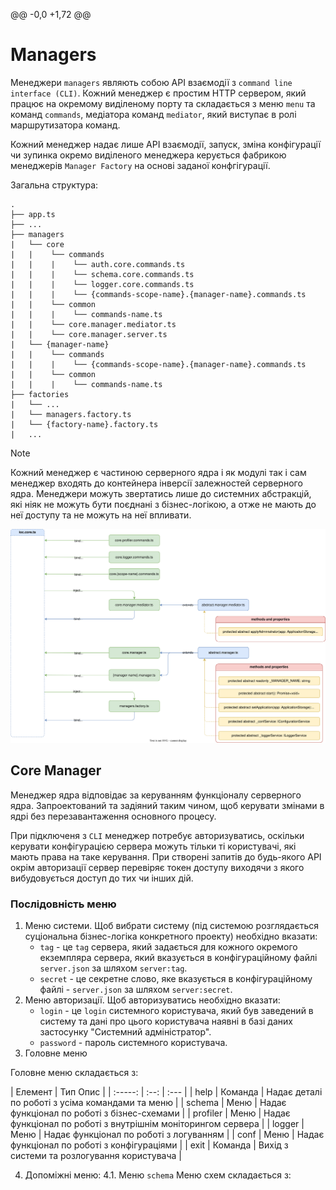 @@ -0,0 +1,72 @@
# Managers 

Менеджери `managers` являють собою API взаємодії з `command line interface (CLI)`. Кожний менеджер є простим HTTP сервером, який працює на окремому виділеному порту та складається з меню `menu` та команд `commands`, медіатора команд `mediator`, який виступає в ролі маршрутизатора команд.

Кожний менеджер надає лише API взаємодії, запуск, зміна конфігурації чи зупинка окремо виділеного менеджера керується фабрикою менеджерів `Manager Factory` на основі заданої конфгігурації.

Загальна структура:

```
.
├── app.ts
├── ...
├── managers
|   └── core
|   |    └── commands
|   |    |    └── auth.core.commands.ts
|   |    |    └── schema.core.commands.ts
|   |    |    └── logger.core.commands.ts
|   |    |    └── {commands-scope-name}.{manager-name}.commands.ts
|   |    └── common
|   |    |    └── commands-name.ts
|   |    └── core.manager.mediator.ts
|   |    └── core.manager.server.ts
|   └── {manager-name}
|   |    └── commands
|   |    |    └── {commands-scope-name}.{manager-name}.commands.ts
|   |    └── common
|   |    |    └── commands-name.ts
├── factories
|   └── ...
|   └── managers.factory.ts
|   └── {factory-name}.factory.ts
|   ...

```

> [!NOTE]
> Кожний менеджер є частиною серверного ядра і як модулі так і сам менеджер входять до контейнера інверсії залежностей серверного ядра.
> Менеджери можуть звертатись лише до системних абстракцій, які ніяк не можуть бути поєднані з бізнес-логікою, а отже не мають до неї доступу та не можуть на неї впливати.

![Managers](../server-platform/diagrams/managers.svg)

## Core Manager

Менеджер ядра відповідає за керуванням функціоналу серверного ядра. Запроектований та задіяний таким чином, щоб керувати змінами в ядрі без перезавантаження основного процесу. 

При підключеня з `CLI` менеджер потребує авторизуватись, оскільки керувати конфігурацією сервера можуть тільки ті користувачі, які мають права на таке керування. При створені запитів до будь-якого API окрім авторизації сервер перевіряє токен доступу виходячи з якого вибудовується доступ до тих чи інших дій. 

### Послідовність меню

1. Меню системи. Щоб вибрати систему (під системою розглядається суціональна бізнес-логіка конкретного проекту) необхідно вказати:
    - `tag` - це `tag` сервера, який задається для кожного окремого екземпляра сервера, який вказується в конфігураційному файлі `server.json` за шляхом `server:tag`. 
    - `secret` - це секретне слово, яке вказується в конфігураційному файлі - `server.json` за шляхом `server:secret`.
2. Меню авторизації. Щоб авторизуватись необхідно вказати:
    - `login` - це `login` системного користувача, який був заведений в систему та дані про цього користувача наявні в базі даних застосунку "Системний адміністратор".
    - `password` - пароль системного користувача. 
3. Головне меню
 
Головне меню складається з:

| Елемент | Тип  Опис |
| :-----: | :--: | :--- |
| help | Команда | Надає деталі по роботі з усіма командами та меню |
| schema | Меню | Надає функціонал по роботі з бізнес-схемами |
| profiler | Меню | Надає функціонал по роботі з внутрішнім моніторингом сервера |
| logger | Меню | Надає функціонал по роботі з логуванням |
| conf | Меню | Надає функціонал по роботі з конфігураціями |
| exit | Команда | Вихід з системи та розлогування користувача |

4. Допоміжні меню:
    4.1. Меню `schema`
    Меню схем складається з:
    